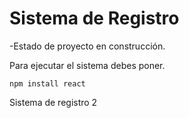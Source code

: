 <h1> Sistema de Registro </h1>

-Estado de proyecto en construcción.

Para ejecutar el sistema debes poner.


```npm install react```

Sistema de registro 2
